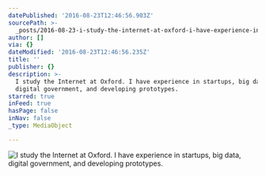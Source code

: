 ```yaml
---
datePublished: '2016-08-23T12:46:56.903Z'
sourcePath: >-
  _posts/2016-08-23-i-study-the-internet-at-oxford-i-have-experience-in-startup.md
author: []
via: {}
dateModified: '2016-08-23T12:46:56.235Z'
title: ''
publisher: {}
description: >-
  I study the Internet at Oxford. I have experience in startups, big data,
  digital government, and developing prototypes.
starred: true
inFeed: true
hasPage: false
inNav: false
_type: MediaObject

---
```

![I study the Internet at Oxford. I have experience in startups, big data, digital government, and developing prototypes.](https://the-grid-user-content.s3-us-west-2.amazonaws.com/aacc775d-0e74-46f4-99e6-1ed59fc09508.jpg)